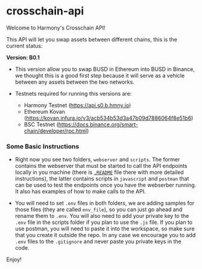 # crosschain-api
Welcome to Harmony's Crosschain API!

This API will let you swap assets between different chains, this is the current status:

**Version: B0.1**

* This version allow you to swap BUSD in Ethereum into BUSD in Binance, we thought this is a good first step because it will serve as a vehicle between any assets between the two networks.

* Testnets required for running this versions are:

    * Harmony Testnet (https://api.s0.b.hmny.io)
    * Ethereum Kovan (https://kovan.infura.io/v3/acb534b53d3a47b09d7886064f8e51b6)
    * BSC Testnet (https://docs.binance.org/smart-chain/developer/rpc.html)

### Some Basic Instructions

* Right now you see two folders, `webserver` and `scripts`. The former contains the webserver that must be started to call the API endpoints locally in you machine (there is [`.README`](https://github.com/harmony-one/crosschain-api/tree/dev/webserver) file there with more detailed instructions), the latter contains scripts in `javascript` and `postman` that can be used to test the endpoints once you have the webserber running. It also has examples of how to make calls to the API.

* You will need to set `.env` files in both folders, we are adding samples for those files (they are called `env_file`), so you can just go ahead and rename them to `.env`. You will also need to add your private key to the `.env` file in the scripts folder if you plan to use the `.js` file. If you plan to use postman, you will need to paste it into the workspace, so make sure that you create it outside the repo. In any case we encourage you to add `.env` files to the `.gitignore` and never paste you private keys in the code. 

Enjoy!
